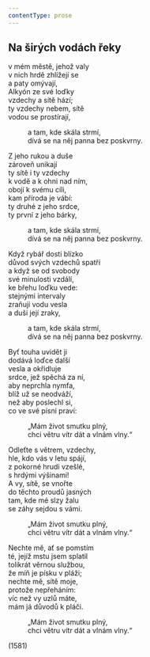 ```yaml
---
contentType: prose
---
```


## Na širých vodách řeky

v mém městě, jehož valy  
v nich hrdě zhlížejí se  
a paty omývají,  
Alkyón ze své loďky  
vzdechy a sítě hází;  
ty vzdechy nebem, sítě  
vodou se prostírají,

          a tam, kde skála strmí,  
          dívá se na něj panna bez poskvrny.

Z jeho rukou a duše  
zároveň unikají  
ty sítě i ty vzdechy  
k vodě a k ohni nad ním,  
obojí k svému cíli,  
kam příroda je vábí:  
ty druhé z jeho srdce,  
ty první z jeho bárky,

          a tam, kde skála strmí,  
          dívá se na něj panna bez poskvrny.

Když rybář dosti blízko  
důvod svých vzdechů spatří  
a když se od svobody  
své minulosti vzdálí,  
ke břehu loďku vede:  
stejnými intervaly  
zraňují vodu vesla  
a duši její zraky,

          a tam, kde skála strmí,  
          dívá se na něj panna bez poskvrny.

Byť touha uvidět ji  
dodává loďce další  
vesla a okřidluje  
srdce, jež spěchá za ní,  
aby neprchla nymfa,  
blíž už se neodváží,  
než aby poslechl si,  
co ve své písni praví:

          „Mám život smutku plný,  
          chci větru vítr dát a vlnám vlny.“

Odleťte s větrem, vzdechy,  
hle, kdo vás v letu spájí,  
z pokorné hrudi vzešlé,  
s hrdými výšinami!  
A vy, sítě, se vnořte  
do těchto proudů jasných  
tam, kde mé slzy žalu  
se záhy sejdou s vámi.

          „Mám život smutku plný,  
          chci větru vítr dát a vlnám vlny.“

Nechte mě, ať se pomstím  
té, jejíž mstu jsem splatil  
tolikrát věrnou službou,  
že míň je písku v pláži;  
nechte mě, sítě moje,  
protože nepřeháním:  
víc než vy uzlů máte,  
mám já důvodů k pláči.

          „Mám život smutku plný,  
          chci větru vítr dát a vlnám vlny.“

(1581)
